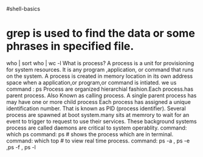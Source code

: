 #shell-basics
# grep is used to find the data or some phrases in specified file.
who | sort
who | wc -l 
What is process?
A process is a unit for provisioning for system 
resources.
It is any program ,application, or command that runs on the system.
A process is created in memory location in its own address space 
when a application,or program,or command is intiated.
we us command : ps
Process are organized hierarchial fashion.Each process.has parent process. Also Known as calling process.
A single parent process has may have one or more child process
Each process has assigned a unique identification number.
That is known as PID (process identifier).
Several process are spawned at boot system.many sits at memrory to wait 
for an event to trigger to request to use their services. These background systems process are called daemons are critical to system operablity.
command: which ps
command: ps # shows the process which are in terminal.
command: which top  # to view real time process.
command: ps -a , ps -e ,ps -f , ps -l
